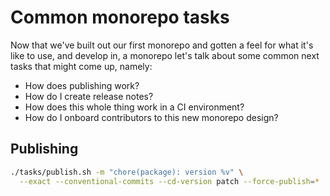 # Common monorepo tasks

Now that we've built out our first monorepo and gotten a feel for what it's like
to use, and develop in, a monorepo let's talk about some common next tasks that
might come up, namely:

- How does publishing work?
- How do I create release notes?
- How does this whole thing work in a CI environment?
- How do I onboard contributors to this new monorepo design?

## Publishing

```bash
./tasks/publish.sh -m "chore(package): version %v" \
  --exact --conventional-commits --cd-version patch --force-publish=*
```
